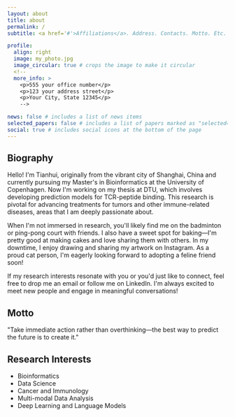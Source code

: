```yaml
---
layout: about
title: about
permalink: /
subtitle: <a href='#'>Affiliations</a>. Address. Contacts. Motto. Etc.

profile:
  align: right
  image: my_photo.jpg
  image_circular: true # crops the image to make it circular
  <!--
  more_info: >
    <p>555 your office number</p>
    <p>123 your address street</p>
    <p>Your City, State 12345</p>
    -->

news: false # includes a list of news items
selected_papers: false # includes a list of papers marked as "selected={true}"
social: true # includes social icons at the bottom of the page
---
```



## Biography

Hello! I'm Tianhui, originally from the vibrant city of Shanghai, China and currently pursuing my Master's in Bioinformatics at the University of Copenhagen. Now I'm working on my thesis at DTU, which involves developing prediction models for TCR-peptide binding. This research is pivotal for advancing treatments for tumors and other immune-related diseases, areas that I am deeply passionate about.

When I'm not immersed in research, you'll likely find me on the badminton or ping-pong court with friends. I also have a sweet spot for baking—I'm pretty good at making cakes and love sharing them with others. In my downtime, I enjoy drawing and sharing my artwork on Instagram. As a proud cat person, I'm eagerly looking forward to adopting a feline friend soon!

If my research interests resonate with you or you'd just like to connect, feel free to drop me an email or follow me on LinkedIn. I'm always excited to meet new people and engage in meaningful conversations!

  
## Motto

"Take immediate action rather than overthinking—the best way to predict the future is to create it."

  
## Research Interests

- Bioinformatics
- Data Science
- Cancer and Immunology
- Multi-modal Data Analysis
- Deep Learning and Language Models


<!--
Write your biography here. Tell the world about yourself. Link to your favorite [subreddit](http://reddit.com). You can put a picture in, too. The code is already in, just name your picture `prof_pic.jpg` and put it in the `img/` folder.

Put your address / P.O. box / other info right below your picture. You can also disable any of these elements by editing `profile` property of the YAML header of your `_pages/about.md`. Edit `_bibliography/papers.bib` and Jekyll will render your [publications page](/al-folio/publications/) automatically.

Link to your social media connections, too. This theme is set up to use [Font Awesome icons](https://fontawesome.com/) and [Academicons](https://jpswalsh.github.io/academicons/), like the ones below. Add your Facebook, Twitter, LinkedIn, Google Scholar, or just disable all of them.
-->


